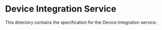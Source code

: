 # Device Integration Service

This directory contains the specification for the Device Integration service.